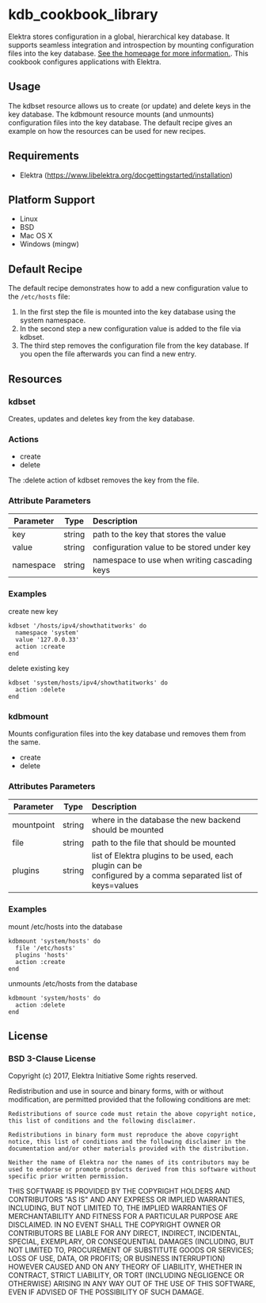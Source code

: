 # kdb_cookbook_library

Elektra stores configuration in a global, hierarchical key database.
It supports seamless integration and introspection by mounting configuration files into the key database.
[See the homepage for more information.](https://www.libelektra.org).
This cookbook configures applications with Elektra.

## Usage 

The kdbset resource allows us to create (or update) and delete keys in the key database.
The kdbmount resource mounts (and unmounts) configuration files into the key database.
The default recipe gives an example on how the resources can be used for new recipes.

## Requirements

* Elektra (https://www.libelektra.org/docgettingstarted/installation)

## Platform Support

* Linux
* BSD
* Mac OS X
* Windows (mingw)

## Default Recipe

The default recipe demonstrates how to add a new configuration value to the `/etc/hosts` file:

1. In the first step the file is mounted into the key database using the system namespace.
2. In the second step a new configuration value is added to the file via kdbset.
3. The third step removes the configuration file from the key database. If you open the file afterwards you can find a new entry.

## Resources

### kdbset

Creates, updates and deletes key from the key database.

### Actions

* create
* delete

The :delete action of kdbset removes the key from the file. 

### Attribute Parameters

| Parameter     | Type   | Description                                     |  
| ------------- |:------:|:------------------------------------------------|
| key           | string | path to the key that stores the value           |
| value         | string | configuration value to be stored under key      |  
| namespace     | string | namespace to use when writing cascading keys    |

### Examples

create new key

```
kdbset '/hosts/ipv4/showthatitworks' do
  namespace 'system'
  value '127.0.0.33'
  action :create
end
```

delete existing key

```
kdbset 'system/hosts/ipv4/showthatitworks' do
  action :delete
end
```

### kdbmount

Mounts configuration files into the key database und removes them from the same.

* create
* delete

### Attributes Parameters

| Parameter     | Type   | Description                                             |  
| ------------- |:------:|:--------------------------------------------------------|
| mountpoint    | string | where in the database the new backend should be mounted |
| file          | string | path to the file that should be mounted                 |  
| plugins       | string | list of Elektra plugins to be used, each plugin can be <br> configured by a comma separated list of keys=values     |

### Examples

mount /etc/hosts into the database

```
kdbmount 'system/hosts' do
  file '/etc/hosts'
  plugins 'hosts'
  action :create
end
```

unmounts /etc/hosts from the database

```
kdbmount 'system/hosts' do
  action :delete
end
```

## License

### BSD 3-Clause License

Copyright (c) 2017, Elektra Initiative Some rights reserved.

Redistribution and use in source and binary forms, with or without modification, are permitted provided that the following conditions are met:

    Redistributions of source code must retain the above copyright notice, this list of conditions and the following disclaimer.

    Redistributions in binary form must reproduce the above copyright notice, this list of conditions and the following disclaimer in the documentation and/or other materials provided with the distribution.

    Neither the name of Elektra nor the names of its contributors may be used to endorse or promote products derived from this software without specific prior written permission.

THIS SOFTWARE IS PROVIDED BY THE COPYRIGHT HOLDERS AND CONTRIBUTORS "AS IS" AND ANY EXPRESS OR IMPLIED WARRANTIES, INCLUDING, BUT NOT LIMITED TO, THE IMPLIED WARRANTIES OF MERCHANTABILITY AND FITNESS FOR A PARTICULAR PURPOSE ARE DISCLAIMED. IN NO EVENT SHALL THE COPYRIGHT OWNER OR CONTRIBUTORS BE LIABLE FOR ANY DIRECT, INDIRECT, INCIDENTAL, SPECIAL, EXEMPLARY, OR CONSEQUENTIAL DAMAGES (INCLUDING, BUT NOT LIMITED TO, PROCUREMENT OF SUBSTITUTE GOODS OR SERVICES; LOSS OF USE, DATA, OR PROFITS; OR BUSINESS INTERRUPTION) HOWEVER CAUSED AND ON ANY THEORY OF LIABILITY, WHETHER IN CONTRACT, STRICT LIABILITY, OR TORT (INCLUDING NEGLIGENCE OR OTHERWISE) ARISING IN ANY WAY OUT OF THE USE OF THIS SOFTWARE, EVEN IF ADVISED OF THE POSSIBILITY OF SUCH DAMAGE.
